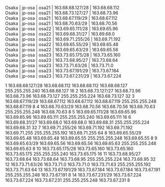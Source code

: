 Osaka | jp-osa | osa21 | 163.68.68.127/28 | 163.68.68.112       
Osaka | jp-osa | osa21 | 163.68.73.127/27 | 163.68.73.96       
Osaka | jp-osa | osa21 | 163.68.67.119/29 | 163.68.67.112       
Osaka | jp-osa | osa21 | 163.68.70.63/29  | 163.68.70.56       
Osaka | jp-osa | osa22 | 163.69.65.111/28 | 163.69.65.96       
Osaka | jp-osa | osa22 | 163.69.68.31/27  | 163.69.68.0	        
Osaka | jp-osa | osa22 | 163.69.71.255/26 | 163.69.71.192       
Osaka | jp-osa | osa22 | 163.69.65.55/29  | 163.69.65.48       
Osaka | jp-osa | osa22 | 163.69.65.63/29  | 163.69.65.56       
Osaka | jp-osa | osa23 | 163.73.65.175/28 | 163.73.65.160       
Osaka | jp-osa | osa23 | 163.73.68.95/27  | 163.73.68.64       
Osaka | jp-osa | osa23 | 163.73.71.63/26  | 163.73.71.0	        
Osaka | jp-osa | osa23 | 163.73.67.191/29 | 163.73.67.184       
Osaka | jp-osa | osa23 | 163.73.67.231/29 | 163.73.67.224



1	163.68.68.127/28	163.68.68.112	163.68.68.112	163.68.68.127	255.255.255.240	163.68.68.127	16
2	163.68.73.127/27	163.68.73.96	163.68.73.96	163.68.73.127	255.255.255.224	163.68.73.127	32
3	163.68.67.119/29	163.68.67.112	163.68.67.112	163.68.67.119	255.255.255.248	163.68.67.119	8
4	163.68.70.63/29	    163.68.70.56	163.68.70.56	163.68.70.63	255.255.255.248	163.68.70.63	8
5	163.69.65.111/28	163.69.65.96	163.69.65.96	163.69.65.111	255.255.255.240	163.69.65.111	16
6	163.69.68.31/27	    163.69.68.0	    163.69.68.0	    163.69.68.31	255.255.255.224	163.69.68.31	32
7	163.69.71.255/26	163.69.71.192	163.69.71.192	163.69.71.255	255.255.255.192	163.69.71.255	64
8	163.69.65.55/29	    163.69.65.48	163.69.65.48	163.69.65.55	255.255.255.248	163.69.65.55	8
9	163.69.65.63/29	    163.69.65.56	163.69.65.56	163.69.65.63	255.255.255.248	163.69.65.63	8
10	163.73.65.175/28	163.73.65.160	163.73.65.160	163.73.65.175	255.255.255.240	163.73.65.175	16
11	163.73.68.95/27	    163.73.68.64	163.73.68.64	163.73.68.95	255.255.255.224	163.73.68.95	32
12	163.73.71.63/26	    163.73.71.0	    163.73.71.0	    163.73.71.63	255.255.255.192	163.73.71.63	64
13	163.73.67.191/29	163.73.67.184	163.73.67.184	163.73.67.191	255.255.255.248	163.73.67.191	8
14	163.73.67.231/29	163.73.67.224	163.73.67.224	163.73.67.231	255.255.255.248	163.73.67.231	8